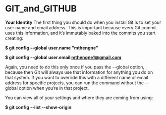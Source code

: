 # GIT_and_GITHUB

**Your Identity**
The first thing you should do when you install Git is to set your user name and email address. This is important because every Git commit uses this information, and it’s immutably baked into the commits you start creating:

**$ git config --global user.name "mthengne"**

**$ git config --global user.email mthengne1@gmail.com**

Again, you need to do this only once if you pass the --global option, because then Git will always use that information for anything you do on that system. If you want to override this with a different name or email address for specific projects, you can run the command without the --global option when you’re in that project.

You can view all of your settings and where they are coming from using:

**$ git config --list --show-origin**
